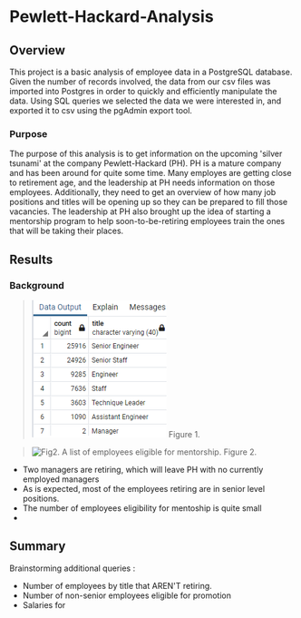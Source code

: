 # Pewlett-Hackard-Analysis

## Overview

This project is a basic analysis of employee data in a PostgreSQL database. Given the number of records involved, the data from our csv files was imported into Postgres in order to quickly and efficiently manipulate the data. Using SQL queries we selected the data we were interested in, and exported it to csv using the pgAdmin export tool.

### Purpose

The purpose of this analysis is to get information on the upcoming 'silver tsunami' at the company Pewlett-Hackard (PH). PH is a mature company and has been around for quite some time. Many employes are getting close to retirement age, and the leadership at PH needs information on those employees. Additionally, they need to get an overview of how many job positions and titles will be opening up so they can be prepared to fill those vacancies. The leadership at PH also brought up the idea of starting a mentorship program to help soon-to-be-retiring employees train the ones that will be taking their places. 

## Results

### Background

>![Fig1. A count of how many employees are eligible for retirement by job title](resources/retiring_titles.png) 
>Figure 1.

>![Fig2. A list of employees eligible for mentorship.](resources/mentorship_elegibility)
>Figure 2.
<!-- Provide a bulleted list with four major points from the two deliverables -->

* Two managers are retiring, which will leave PH with no currently employed managers
* As is expected, most of the employees retiring are in senior level positions. 
* The number of employees eligibility for mentoship is quite small
*

## Summary
<!-- Provide high level responses to these questions, and provide two additional queries or tables that may provide more insight into the upcoming 'silver tsunami' -->

<!-- How many roles will need to be filled as the "silver tsunami" begins to make an impact? -->

<!--  Are there enough qualified, retirement-ready employees in the departments to mentor the next generation of Pewlett Hackard employees? -->

Brainstorming additional queries :
- Number of employees by title that AREN'T retiring.
- Number of non-senior employees eligible for promotion
- Salaries for 
